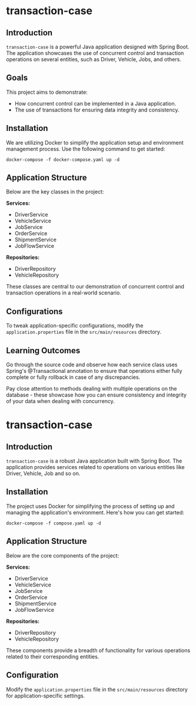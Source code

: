 # transaction-case

## Introduction

`transaction-case` is a powerful Java application designed with Spring Boot. The application showcases the use of concurrent control and transaction operations on several entities, such as Driver, Vehicle, Jobs, and others.

## Goals

This project aims to demonstrate:

- How concurrent control can be implemented in a Java application.
- The use of transactions for ensuring data integrity and consistency.

## Installation

We are utilizing Docker to simplify the application setup and environment management process. Use the following command to get started:

```shell
docker-compose -f docker-compose.yaml up -d
```
## Application Structure

Below are the key classes in the project:

**Services:**

- DriverService
- VehicleService
- JobService
- OrderService
- ShipmentService
- JobFlowService

**Repositories:**

- DriverRepository
- VehicleRepository

These classes are central to our demonstration of concurrent control and transaction operations in a real-world scenario.

## Configurations

To tweak application-specific configurations, modify the `application.properties` file in the `src/main/resources` directory.

## Learning Outcomes

Go through the source code and observe how each service class uses Spring's @Transactional annotation to ensure that operations either fully complete or fully rollback in case of any discrepancies.

Pay close attention to methods dealing with multiple operations on the database - these showcase how you can ensure consistency and integrity of your data when dealing with concurrency.



# transaction-case

## Introduction

`transaction-case` is a robust Java application built with Spring Boot. The application provides services related to operations on various entities like Driver, Vehicle, Job and so on.

## Installation

The project uses Docker for simplifying the process of setting up and managing the application's environment. Here's how you can get started:
```shell
docker-compose -f compose.yaml up -d
```

## Application Structure

Below are the core components of the project:

**Services:**

- DriverService
- VehicleService
- JobService
- OrderService
- ShipmentService
- JobFlowService

**Repositories:**

- DriverRepository
- VehicleRepository

These components provide a breadth of functionality for various operations related to their corresponding entities.

## Configuration

Modify the `application.properties` file in the `src/main/resources` directory for application-specific settings.